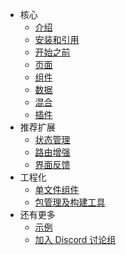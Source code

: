 - <span class="iconfont icon-atom"></span> 核心
  - [<span class="iconfont icon-fly"></span> 介绍](/)
  - [<span class="iconfont icon-install"></span> 安装和引用](guide/installation.md)
  - [<span class="iconfont icon-wxapp"></span> 开始之前](guide/preparatory.md)
  - [<span class="iconfont icon-page"></span> 页面](guide/page.md)
  - [<span class="iconfont icon-component"></span> 组件](guide/component.md)
  - [<span class="iconfont icon-matrix"></span> 数据](guide/data.md)
  - [<span class="iconfont icon-mix"></span> 混合](guide/mixin.md)
  - [<span class="iconfont icon-plugin"></span> 插件](guide/plugin.md)
- <span class="iconfont icon-crown"></span> 推荐扩展
  - [<span class="iconfont icon-satellite"></span> 状态管理](guide/state-management.md)
  - [<span class="iconfont icon-router"></span> 路由增强](guide/router.md)
  - [<span class="iconfont icon-alert"></span> 界面反馈](guide/ui-feedback.md)
- <span class="iconfont icon-factory"></span> 工程化
  - [<span class="iconfont icon-file"></span> 单文件组件](guide/single-file-component.md)
  - [<span class="iconfont icon-pack"></span> 包管理及构建工具](guide/package-management-and-build-tools.md)
- <span class="iconfont icon-magic"></span> 还有更多
  - [<span class="iconfont icon-nut"></span> 示例](guide/examples.md)
  - [<span class="iconfont icon-discord"></span> 加入 Discord 讨论组](https://discord.gg/YXxy8Wp)
